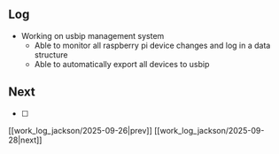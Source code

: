 ## Log
- Working on usbip management system
	- Able to monitor all raspberry pi device changes and log in a data structure 
	- Able to automatically export all devices to usbip
## Next
- [ ]

[[work_log_jackson/2025-09-26|prev]] [[work_log_jackson/2025-09-28|next]]
